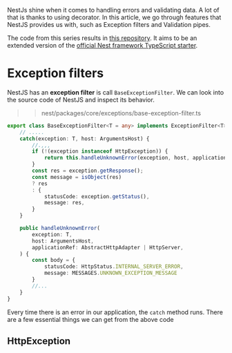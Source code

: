 NestJs shine when it comes to handling errors and validating data. A lot of that is thanks to using decorator. In this article, we go through features that NestJS provides us with, such as Exception filters and Validation pipes.

The code from this series results in [this repository](https://github.com/mwanago/nestjs-typescript). It aims to be an extended version of the [official Nest framework TypeScript starter](https://github.com/nestjs/typescript-starter).

# Exception filters
NestJS has an **exception filter** is call `BaseExceptionFilter`. We can look into the source code of NestJS and inspect its behavior.

>> nest/packages/core/exceptions/base-exception-filter.ts
```typescript
export class BaseExceptionFilter<T = any> implements ExceptionFilter<T> {
    // .....
    catch(exception: T, host: ArgumentsHost) {
        //.,,,
        if (!(exception instanceof HttpException)) {
            return this.handleUnknownError(exception, host, applicationRef)
        }
        const res = exception.getResponse();
        const message = isObject(res)
        ? res
        : {
            statusCode: exception.getStatus(),
            message: res,
        }
    }

    public handleUnknownError(
        exception: T,
        host: ArgumentsHost,
        applicationRef: AbstractHttpAdapter | HttpServer,
    ) {
        const body = {
            statusCode: HttpStatus.INTERNAL_SERVER_ERROR,
            message: MESSAGES.UNKNOWN_EXCEPTION_MESSAGE
        }
        //...
    }
}
```
Every time there is an error in our application, the `catch` method runs. There are a few essential things we can get from the above code

## HttpException
